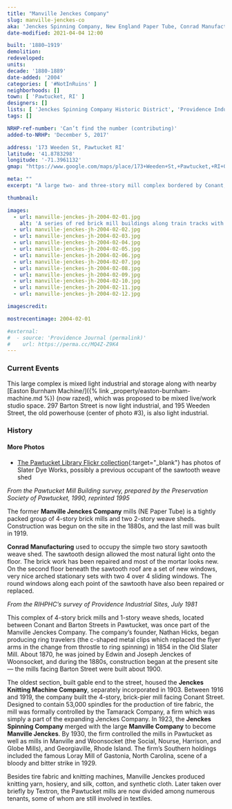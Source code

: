 ```yaml
---
title: "Manville Jenckes Company"
slug: manville-jenckes-co
aka: 'Jenckes Spinning Company, New England Paper Tube, Conrad Manufacturing'
date-modified: 2021-04-04 12:00

built: '1880–1919'
demolition: 
redeveloped: 
units:
decade: '1880-1889'
date-added: '2004'
categories: [ '#NotInRuins' ]
neighborhoods: []
town: [ 'Pawtucket, RI' ]
designers: []
lists: [ 'Jenckes Spinning Company Historic District', 'Providence Industrial Sites 1981', 'National Register of Historic Places' ]
tags: []

NRHP-ref-number: 'Can’t find the number (contributing)'
added-to-NRHP: 'December 5, 2017'

address: '173 Weeden St, Pawtucket RI'
latitude: '41.8783298'
longitude: '-71.3961132'
gmap: "https://www.google.com/maps/place/173+Weeden+St,+Pawtucket,+RI+02860/@41.8783298,-71.3961132,17z/data=!4m5!3m4!1s0x89e443575a24a283:0x1654caf2b7df8579!8m2!3d41.8783298!4d-71.3939245"

meta: ""
excerpt: "A large two- and three-story mill complex bordered by Conant, Pine, Barton, and Weeden Streets"

thumbnail: 

images:
  - url: manville-jenckes-jh-2004-02-01.jpg
    alt: 'A series of red brick mill buildings along train tracks with a central, yellow brick smokestack and the words “N. E. Paper Tube Co.” painted in black onto the bricks'
  - url: manville-jenckes-jh-2004-02-02.jpg
  - url: manville-jenckes-jh-2004-02-03.jpg
  - url: manville-jenckes-jh-2004-02-04.jpg
  - url: manville-jenckes-jh-2004-02-05.jpg
  - url: manville-jenckes-jh-2004-02-06.jpg
  - url: manville-jenckes-jh-2004-02-07.jpg
  - url: manville-jenckes-jh-2004-02-08.jpg
  - url: manville-jenckes-jh-2004-02-09.jpg
  - url: manville-jenckes-jh-2004-02-10.jpg
  - url: manville-jenckes-jh-2004-02-11.jpg
  - url: manville-jenckes-jh-2004-02-12.jpg

imagescredit:

mostrecentimage: 2004-02-01

#external:
#  - source: 'Providence Journal (permalink)'
#    url: https://perma.cc/MQ4Z-Z9K4
---
```


### Current Events

This large complex is mixed light industrial and storage along with nearby [Easton Burnham Machine/]({% link _property/easton-burnham-machine.md %}) (now razed), which was proposed to be mixed live/work studio space. 297 Barton Street is now light industrial, and 195 Weeden Street, the old powerhouse (center of photo #3), is also light industrial.


### History

#### More Photos

+ [The Pawtucket Library Flickr collection](https://www.flickr.com/photos/pawtucketlibrary/albums/72157716283160413){:target="_blank"} has photos of Slater Dye Works, possibly a previous occupant of the sawtooth weave shed


_From the Pawtucket Mill Building survey, prepared by the Preservation Society of Pawtucket, 1990, reprinted 1995_

The former **Manville Jenckes Company** mills (NE Paper Tube) is a tightly packed group of 4-story brick mills and two 2-story weave sheds. Construction was begun on the site in the 1880s, and the last mill was built in 1919.

**Conrad Manufacturing** used to occupy the simple two story sawtooth weave shed. The sawtooth design allowed the most natural light onto the floor. The brick work has been repaired and most of the mortar looks new. On the second floor beneath the sawtooth roof are a set of new windows, very nice arched stationary sets with two 4 over 4 sliding windows. The round windows along each point of the sawtooth have also been repaired or replaced.


_From the RIHPHC’s survey of Providence Industrial Sites, July 1981_

This complex of 4-story brick mills and 1-story weave sheds, located between Conant and Barton Streets in Pawtucket, was once part of the Manville Jenckes Company. The company’s founder, Nathan Hicks, began producing ring travelers (the c-shaped metal clips which replaced the flyer arms in the change from throstle to ring spinning) in 1854 in the Old Slater Mill. About 1870, he was joined by Edwin and Joseph Jenckes of Woonsocket, and during the 1880s, construction began at the present site — the mills facing Barton Street were built about 1900. 

The oldest section, built gable end to the street, housed the **Jenckes Knitting Machine Company**, separately incorporated in 1903. Between 1916 and 1919, the company built the 4-story, brick-pier mill facing Conant Street. Designed to contain 53,000 spindles for the production of tire fabric, the mill was formally controlled by the Tamarack Company, a firm which was simply a part of the expanding Jenckes Company. In 1923, the **Jenckes Spinning Company** merged with the large **Manville Company** to become **Manville Jenckes**. By 1930, the firm controlled the mills in Pawtucket as well as mills in Manville and Woonsocket (the Social, Nourse, Harrison, and Globe Mills), and Georgiaville, Rhode Island. The firm’s Southern holdings included the famous Loray Mill of Gastonia, North Carolina, scene of a bloody and bitter strike in 1929. 

Besides tire fabric and knitting machines, Manville Jenckes produced knitting yarn, hosiery, and silk, cotton, and synthetic cloth. Later taken over briefly by Textron, the Pawtucket mills are now divided among numerous tenants, some of whom are still involved in textiles. 
